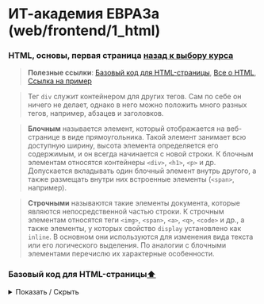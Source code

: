 # ИТ-академия ЕВРАЗа (web/frontend/1_html)


### HTML, основы, первая страница [назад к выбору курса](../README.md)

> __Полезные ссылки__: <a href="#base-html">Базовый код для HTML-страницы</a>, [Все о HTML](https://html5book.ru/html-html5/), [Ссылка на пример](https://imluckyjr.github.io/it-academy-evraz/web/frontend/html/example.html)

> Тег `div` служит контейнером для других тегов. Сам по себе он ничего не делает, однако в него можно положить много разных тегов, например, абзацев и заголовков.

> **Блочным** называется элемент, который отображается на веб-странице в виде прямоугольника. Такой элемент занимает всю доступную ширину, высота элемента определяется его содержимым, и он всегда начинается с новой строки. К блочным элементам относятся контейнеры `<div>`, `<h1>`, `<p>` и др. Допускается вкладывать один блочный элемент внутрь другого, а также размещать внутри них встроенные элементы (`<span>`, например).

> **Строчными** называются такие элементы документа, которые являются непосредственной частью строки. К строчным элементам относятся теги `<img>`, `<span>`, `<a>`, `<q>`, `<code>` и др., а также элементы, у которых свойство `display` установлено как `inline`. В основном они используются для изменения вида текста или его логического выделения. По аналогии с блочными элементами перечислю их характерные особенности.

<a style="dislay: none" id="base-html"></a>
### Базовый код для HTML-страницы[⬆](#contents)

<details><summary>Показать / Скрыть</summary>
<p>

```HTML
<!DOCTYPE html>
<html>
<head>
    <meta charset="UTF-8">
    <title>Title</title>
</head>
<body>

</body>
</html>
```
</p>
</details>
